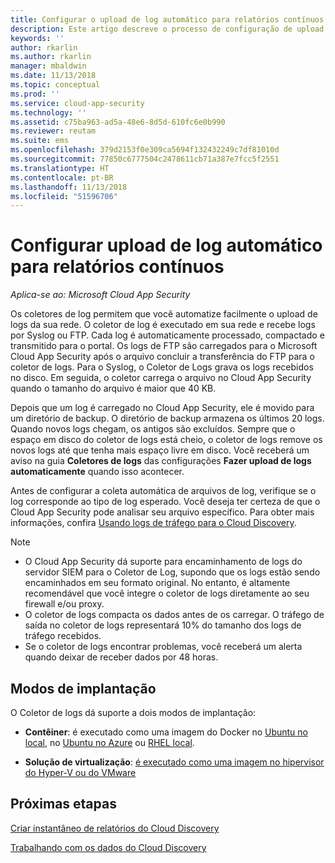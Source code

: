 ```yaml
---
title: Configurar o upload de log automático para relatórios contínuos | Microsoft Docs
description: Este artigo descreve o processo de configuração de upload automático de logs para relatórios contínuos no Cloud App Security.
keywords: ''
author: rkarlin
ms.author: rkarlin
manager: mbaldwin
ms.date: 11/13/2018
ms.topic: conceptual
ms.prod: ''
ms.service: cloud-app-security
ms.technology: ''
ms.assetid: c75ba963-ad5a-48e6-8d5d-610fc6e0b990
ms.reviewer: reutam
ms.suite: ems
ms.openlocfilehash: 379d2153f0e309ca5694f132432249c7df81010d
ms.sourcegitcommit: 77850c6777504c2478611cb71a387e7fcc5f2551
ms.translationtype: HT
ms.contentlocale: pt-BR
ms.lasthandoff: 11/13/2018
ms.locfileid: "51596706"
---
```

# <a name="configure-automatic-log-upload-for-continuous-reports"></a>Configurar upload de log automático para relatórios contínuos

*Aplica-se ao: Microsoft Cloud App Security*

Os coletores de log permitem que você automatize facilmente o upload de logs da sua rede. O coletor de log é executado em sua rede e recebe logs por Syslog ou FTP. Cada log é automaticamente processado, compactado e transmitido para o portal. Os logs de FTP são carregados para o Microsoft Cloud App Security após o arquivo concluir a transferência do FTP para o coletor de logs. Para o Syslog, o Coletor de Logs grava os logs recebidos no disco. Em seguida, o coletor carrega o arquivo no Cloud App Security quando o tamanho do arquivo é maior que 40 KB. 

Depois que um log é carregado no Cloud App Security, ele é movido para um diretório de backup. O diretório de backup armazena os últimos 20 logs. Quando novos logs chegam, os antigos são excluídos. Sempre que o espaço em disco do coletor de logs está cheio, o coletor de logs remove os novos logs até que tenha mais espaço livre em disco. Você receberá um aviso na guia **Coletores de logs** das configurações **Fazer upload de logs automaticamente** quando isso acontecer.

Antes de configurar a coleta automática de arquivos de log, verifique se o log corresponde ao tipo de log esperado. Você deseja ter certeza de que o Cloud App Security pode analisar seu arquivo específico. Para obter mais informações, confira [Usando logs de tráfego para o Cloud Discovery](create-snapshot-cloud-discovery-reports.md#log-format).


> [!NOTE]
>-  O Cloud App Security dá suporte para encaminhamento de logs do servidor SIEM para o Coletor de Log, supondo que os logs estão sendo encaminhados em seu formato original. No entanto, é altamente recomendável que você integre o coletor de logs diretamente ao seu firewall e/ou proxy.
>- O coletor de logs compacta os dados antes de os carregar. O tráfego de saída no coletor de logs representará 10% do tamanho dos logs de tráfego recebidos. 
>-  Se o coletor de logs encontrar problemas, você receberá um alerta quando deixar de receber dados por 48 horas.
>

## <a name="deployment-modes"></a>Modos de implantação

O Coletor de logs dá suporte a dois modos de implantação:

-   **Contêiner**: é executado como uma imagem do Docker no [Ubuntu no local](discovery-docker-ubuntu.md), no [Ubuntu no Azure](discovery-docker-ubuntu-azure.md) ou [RHEL local](discovery-docker-ubuntu.md). 

-   **Solução de virtualização**: [é executado como uma imagem no hipervisor do Hyper-V ou do VMware](configure-automatic-log-upload-for-continuous-reports.md)




## <a name="next-steps"></a>Próximas etapas
 
[Criar instantâneo de relatórios do Cloud Discovery](create-snapshot-cloud-discovery-reports.md)

[Trabalhando com os dados do Cloud Discovery](working-with-cloud-discovery-data.md)

